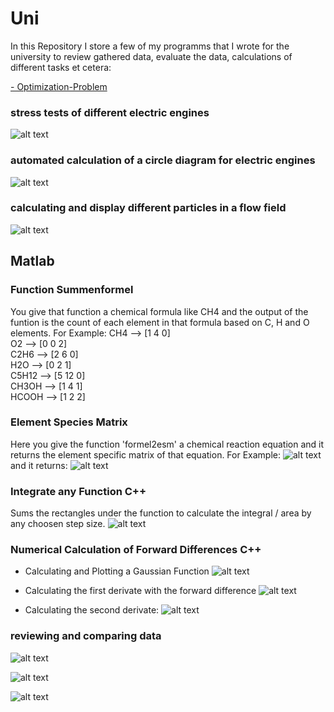 # Uni
In this Repository I store a few of my programms that I wrote for the university to review gathered data, evaluate the data, calculations of different tasks et cetera:

[- Optimization-Problem ](https://github.com/BY571/Dynamic-Programming-and-Optimization-Problems)

[image1]: ./Imgs/Belastungsversuch.png 
[image2]: ./Imgs/Gleichstrommaschinen.png 
[image3]: ./Imgs/Gleichstrommaschinen1.png "circuit1"
[image4]: ./Imgs/Kreisdiagramm.png "circuit2"
[image5]: ./Imgs/Screenshot.png 
[image6]: ./Imgs/ESM.png "Normal Image"
[image7]: ./Imgs/Eq.png "Flipped Image"
[image8]:  ./Imgs/random_color.png
[image9]: ./Imgs/Gaussian_plot.png
[image10]: ./Imgs/Gradient_plot.png
[image11]: ./Imgs/Second_derivative.png
[image12]: ./Imgs/Integral.png



### stress tests of different electric engines
![alt text][image1]

### automated calculation of a circle diagram for electric engines
![alt text][image4]

### calculating and display different particles in a flow field
![alt text][image8]

## Matlab
### Function Summenformel
You give that function a chemical formula like CH4 and the output of the funtion is the count of each element in that formula based on C, H and O elements.
For Example:
CH4 --> [1 4 0]  
O2 --> [0 0 2]  
C2H6 --> [2 6 0]  
H2O --> [0 2 1]  
C5H12 --> [5 12 0]  
CH3OH --> [1 4 1]  
HCOOH --> [1 2 2]  

### Element Species Matrix
Here you give the function 'formel2esm' a chemical reaction equation and it returns the element specific matrix of that equation.
For Example:
![alt text][image7]
and it returns:
![alt text][image6]
### Integrate any Function C++
Sums the rectangles under the function to calculate the integral / area by any choosen step size.
![alt text][image12]


### Numerical Calculation of Forward Differences C++
- Calculating and Plotting a Gaussian Function
![alt text][image9]

- Calculating the first derivate with the forward difference
![alt text][image10]

- Calculating the second derivate:
![alt text][image11]

### reviewing and comparing data
![alt text][image5]

![alt text][image2]

![alt text][image3]


